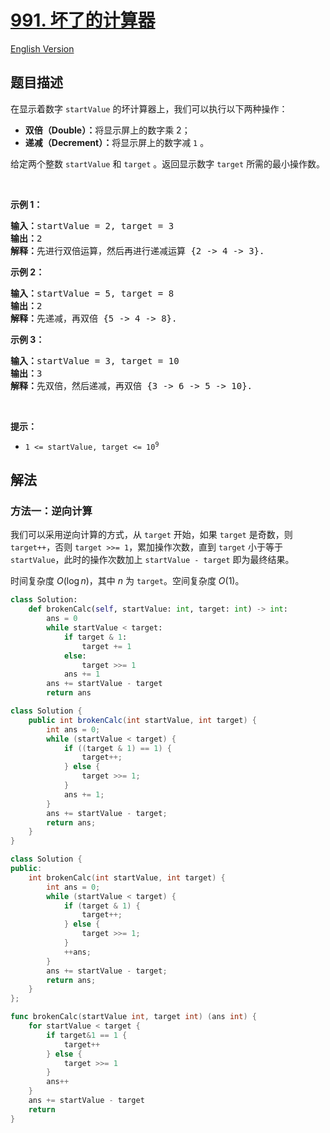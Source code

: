 # [991. 坏了的计算器](https://leetcode.cn/problems/broken-calculator)

[English Version](/solution/0900-0999/0991.Broken%20Calculator/README_EN.md)

<!-- tags:贪心,数学 -->

## 题目描述

<!-- 这里写题目描述 -->

<p>在显示着数字&nbsp;<code>startValue</code>&nbsp;的坏计算器上，我们可以执行以下两种操作：</p>

<ul>
	<li><strong>双倍（Double）：</strong>将显示屏上的数字乘 2；</li>
	<li><strong>递减（Decrement）：</strong>将显示屏上的数字减 <code>1</code> 。</li>
</ul>

<p>给定两个整数&nbsp;<code>startValue</code>&nbsp;和&nbsp;<code>target</code>&nbsp;。返回显示数字&nbsp;<code>target</code>&nbsp;所需的最小操作数。</p>

<p>&nbsp;</p>

<p><strong>示例 1：</strong></p>

<pre>
<strong>输入：</strong>startValue = 2, target = 3
<strong>输出：</strong>2
<strong>解释：</strong>先进行双倍运算，然后再进行递减运算 {2 -&gt; 4 -&gt; 3}.
</pre>

<p><strong>示例 2：</strong></p>

<pre>
<strong>输入：</strong>startValue = 5, target = 8
<strong>输出：</strong>2
<strong>解释：</strong>先递减，再双倍 {5 -&gt; 4 -&gt; 8}.
</pre>

<p><strong>示例 3：</strong></p>

<pre>
<strong>输入：</strong>startValue = 3, target = 10
<strong>输出：</strong>3
<strong>解释：</strong>先双倍，然后递减，再双倍 {3 -&gt; 6 -&gt; 5 -&gt; 10}.
</pre>

<p>&nbsp;</p>

<p><strong>提示：</strong></p>

<ul>
	<li><code>1 &lt;= startValue, target &lt;= 10<sup>9</sup></code></li>
</ul>

## 解法

### 方法一：逆向计算

我们可以采用逆向计算的方式，从 `target` 开始，如果 `target` 是奇数，则 `target++`，否则 `target >>= 1`，累加操作次数，直到 `target` 小于等于 `startValue`，此时的操作次数加上 `startValue - target` 即为最终结果。

时间复杂度 $O(\log n)$，其中 $n$ 为 `target`。空间复杂度 $O(1)$。

<!-- tabs:start -->

```python
class Solution:
    def brokenCalc(self, startValue: int, target: int) -> int:
        ans = 0
        while startValue < target:
            if target & 1:
                target += 1
            else:
                target >>= 1
            ans += 1
        ans += startValue - target
        return ans
```

```java
class Solution {
    public int brokenCalc(int startValue, int target) {
        int ans = 0;
        while (startValue < target) {
            if ((target & 1) == 1) {
                target++;
            } else {
                target >>= 1;
            }
            ans += 1;
        }
        ans += startValue - target;
        return ans;
    }
}
```

```cpp
class Solution {
public:
    int brokenCalc(int startValue, int target) {
        int ans = 0;
        while (startValue < target) {
            if (target & 1) {
                target++;
            } else {
                target >>= 1;
            }
            ++ans;
        }
        ans += startValue - target;
        return ans;
    }
};
```

```go
func brokenCalc(startValue int, target int) (ans int) {
	for startValue < target {
		if target&1 == 1 {
			target++
		} else {
			target >>= 1
		}
		ans++
	}
	ans += startValue - target
	return
}
```

<!-- tabs:end -->

<!-- end -->
